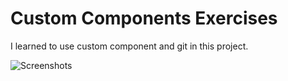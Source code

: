 # Custom Components Exercises

I learned to use custom component and git in this project.

![Screenshots]("./src/postApp_screenshot_1.png")